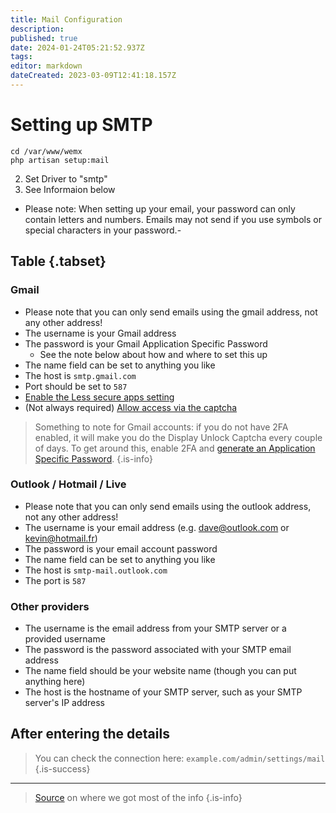 ```yaml
---
title: Mail Configuration
description: 
published: true
date: 2024-01-24T05:21:52.937Z
tags: 
editor: markdown
dateCreated: 2023-03-09T12:41:18.157Z
---
```


# Setting up SMTP
```shell
cd /var/www/wemx
php artisan setup:mail
```
2. Set Driver to "smtp"
3. See Informaion below
- Please note: When setting up your email, your password can only contain letters and numbers. Emails may not send if you use symbols or special characters in your password.-

## Table {.tabset}

### Gmail
- Please note that you can only send emails using the gmail address, not any other address!
- The username is your Gmail address
- The password is your Gmail Application Specific Password
	- See the note below about how and where to set this up
- The name field can be set to anything you like
- The host is `smtp.gmail.com`
- Port should be set to `587`
- [Enable the Less secure apps setting](https://myaccount.google.com/lesssecureapps?pli=1)
- (Not always required) [Allow access via the captcha](https://accounts.google.com/b/0/DisplayUnlockCaptcha)

> Something to note for Gmail accounts: if you do not have 2FA enabled, it will make you do the Display Unlock Captcha every couple of days. To get around this, enable 2FA and [generate an Application Specific Password](https://support.google.com/accounts/answer/185833?hl=en).
{.is-info}

### Outlook / Hotmail / Live
- Please note that you can only send emails using the outlook address, not any other address!
- The username is your email address (e.g. dave@outlook.com or kevin@hotmail.fr)
- The password is your email account password
- The name field can be set to anything you like
- The host is `smtp-mail.outlook.com`
- The port is `587`

### Other providers
- The username is the email address from your SMTP server or a provided username
- The password is the password associated with your SMTP email address
- The name field should be your website name (though you can put anything here)
- The host is the hostname of your SMTP server, such as your SMTP server's IP address

## After entering the details
> You can check the connection here: `example.com/admin/settings/mail`
{.is-success}

---

> [Source](https://docs.namelessmc.com/en/smtp) on where we got most of the info
{.is-info}
